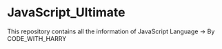 # JavaScript_Ultimate
 This repository contains all the information of JavaScript Language 
 -> By CODE_WITH_HARRY 
